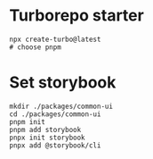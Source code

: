 # Turborepo starter
```shell
npx create-turbo@latest
# choose pnpm
```

# Set storybook
```shell
mkdir ./packages/common-ui
cd ./packages/common-ui
pnpm init
pnpm add storybook
pnpx init storybook
pnpx add @storybook/cli
```
